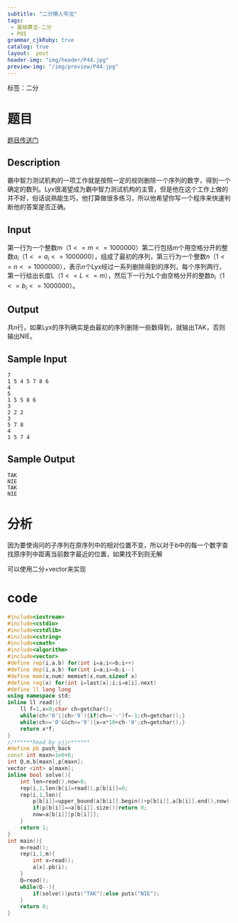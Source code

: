 ```yaml
---
subtitle: "二分懒人写法"
tags: 
 - 基础算法-二分
 - POI
grammar_cjkRuby: true
catalog: true
layout:  post
header-img: "img/header/P44.jpg"
preview-img: "/img/preview/P44.jpg"
---
```


标签：二分

# 题目

[题目传送门](https://www.lydsy.com/JudgeOnline/problem.php?id=2083)

## Description
霸中智力测试机构的一项工作就是按照一定的规则删除一个序列的数字，得到一个确定的数列。Lyx很渴望成为霸中智力测试机构的主管，但是他在这个工作上做的并不好，俗话说熟能生巧，他打算做很多练习，所以他希望你写一个程序来快速判断他的答案是否正确。

## Input
第一行为一个整数$m$（$1<=m<=1000000$）第二行包括$m$个用空格分开的整数$a_i$（$1<=a_i<=1000000$），组成了最初的序列，第三行为一个整数$n$（$1<=n<=1000000$），表示$n$个Lyx经过一系列删除得到的序列，每个序列两行，第一行给出长度L（$1<=L<=m$），然后下一行为L个由空格分开的整数$b_i$（$1<=b_i<=1000000$）。

## Output
共$n$行，如果Lyx的序列确实是由最初的序列删除一些数得到，就输出TAK，否则输出NIE。

## Sample Input
```
7
1 5 4 5 7 8 6
4
5
1 5 5 8 6
3
2 2 2
3
5 7 8
4
1 5 7 4
```
## Sample Output
```
TAK
NIE
TAK
NIE
```

# 分析

因为要使询问的子序列在原序列中的相对位置不变，所以对于$b$中的每一个数字查找原序列中距离当前数字最近的位置，如果找不到则无解

可以使用二分+vector来实现

# code
```cpp
#include<iostream>
#include<cstdio>
#include<cstdlib>
#include<cstring>
#include<cmath>
#include<algorithm>
#include<vector>
#define rep(i,a,b) for(int i=a;i<=b;i++)
#define dep(i,a,b) for(int i=a;i>=b;i--)
#define mem(x,num) memset(x,num,sizeof x)
#define reg(x) for(int i=last[x];i;i=e[i].next)
#define ll long long
using namespace std;
inline ll read(){
    ll f=1,x=0;char ch=getchar();
    while(ch<'0'||ch>'9'){if(ch=='-')f=-1;ch=getchar();}
    while(ch>='0'&&ch<='9'){x=x*10+ch-'0';ch=getchar();}
    return x*f;
}
//******head by yjjr******
#define pb push_back
const int maxn=1e6+6;
int Q,m,b[maxn],p[maxn];
vector <int> a[maxn];
inline bool solve(){
    int len=read(),now=0;
    rep(i,1,len)b[i]=read(),p[b[i]]=0;
    rep(i,1,len){
        p[b[i]]=upper_bound(a[b[i]].begin()+p[b[i]],a[b[i]].end(),now)-a[b[i]].begin();
        if(p[b[i]]==a[b[i]].size())return 0;
        now=a[b[i]][p[b[i]]];
    }
    return 1;
}
int main(){
    m=read();
    rep(i,1,m){
        int x=read();
        a[x].pb(i);
    }
    Q=read();
    while(Q--){
        if(solve())puts("TAK");else puts("NIE");
    }
    return 0;
}
```